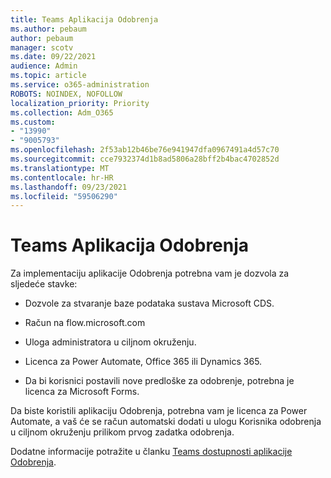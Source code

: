 ```yaml
---
title: Teams Aplikacija Odobrenja
ms.author: pebaum
author: pebaum
manager: scotv
ms.date: 09/22/2021
audience: Admin
ms.topic: article
ms.service: o365-administration
ROBOTS: NOINDEX, NOFOLLOW
localization_priority: Priority
ms.collection: Adm_O365
ms.custom:
- "13990"
- "9005793"
ms.openlocfilehash: 2f53ab12b46be76e941947dfa0967491a4d57c70
ms.sourcegitcommit: cce7932374d1b8ad5806a28bff2b4bac4702852d
ms.translationtype: MT
ms.contentlocale: hr-HR
ms.lasthandoff: 09/23/2021
ms.locfileid: "59506290"
---
```

# <a name="teams-approvals-app"></a>Teams Aplikacija Odobrenja

Za implementaciju aplikacije Odobrenja potrebna vam je dozvola za sljedeće stavke:

- Dozvole za stvaranje baze podataka sustava Microsoft CDS.

- Račun na flow.microsoft.com

- Uloga administratora u ciljnom okruženju.

- Licenca za Power Automate, Office 365 ili Dynamics 365.

- Da bi korisnici postavili nove predloške za odobrenje, potrebna je licenca za Microsoft Forms.

Da biste koristili aplikaciju Odobrenja, potrebna vam je licenca za Power Automate, a vaš će se račun automatski dodati u ulogu Korisnika odobrenja u ciljnom okruženju prilikom prvog zadatka odobrenja.

Dodatne informacije potražite u članku [Teams dostupnosti aplikacije Odobrenja](https://docs.microsoft.com/microsoftteams/approval-admin).